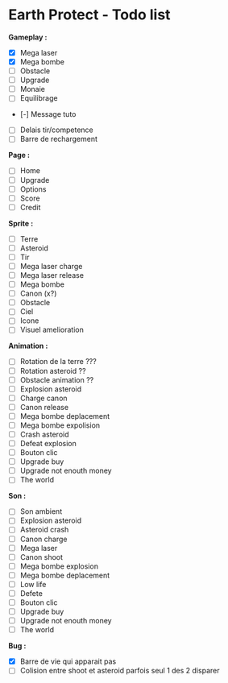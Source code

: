 # Earth Protect - Todo list

**Gameplay :**
* [x] Mega laser
* [x] Mega bombe
* [ ] Obstacle
* [ ] Upgrade
* [ ] Monaie
* [ ] Equilibrage
* [-] Message tuto
* [ ] Delais tir/competence
* [ ] Barre de rechargement

**Page :**
* [ ] Home
* [ ] Upgrade
* [ ] Options
* [ ] Score
* [ ] Credit

**Sprite :**
* [ ] Terre
* [ ] Asteroid
* [ ] Tir
* [ ] Mega laser charge
* [ ] Mega laser release
* [ ] Mega bombe
* [ ] Canon (x?)
* [ ] Obstacle
* [ ] Ciel
* [ ] Icone
* [ ] Visuel amelioration

**Animation :**
* [ ] Rotation de la terre ???
* [ ] Rotation asteroid ??
* [ ] Obstacle animation  ??
* [ ] Explosion asteroid
* [ ] Charge canon
* [ ] Canon release
* [ ] Mega bombe deplacement
* [ ] Mega bombe expolision
* [ ] Crash asteroid
* [ ] Defeat explosion
* [ ] Bouton clic
* [ ] Upgrade buy
* [ ] Upgrade not enouth money
* [ ] The world

**Son :**
* [ ] Son ambient
* [ ] Explosion asteroid
* [ ] Asteroid crash
* [ ] Canon charge
* [ ] Mega laser
* [ ] Canon shoot
* [ ] Mega bombe explosion
* [ ] Mega bombe deplacement
* [ ] Low life
* [ ] Defete
* [ ] Bouton clic
* [ ] Upgrade buy
* [ ] Upgrade not enouth money
* [ ] The world

**Bug :**
* [x] Barre de vie qui apparait pas
* [ ] Colision entre shoot et asteroid parfois seul 1 des 2 disparer
